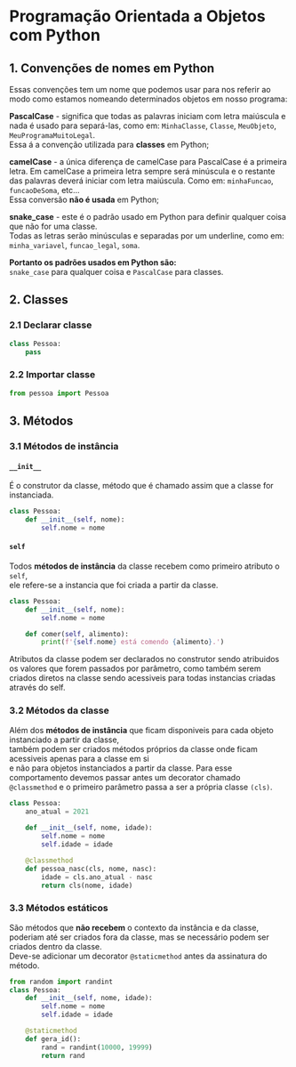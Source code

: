 # Programação Orientada a Objetos com Python

## 1. Convenções de nomes em Python  

Essas convenções tem um nome que podemos usar para nos referir ao modo como estamos nomeando determinados objetos em nosso programa:

**PascalCase** - significa que todas as palavras iniciam com letra maiúscula e nada é usado para separá-las, como em: `MinhaClasse`, `Classe`, `MeuObjeto`, `MeuProgramaMuitoLegal`.  
Essa á a convenção utilizada para **classes** em Python;

**camelCase** - a única diferença de camelCase para PascalCase é a primeira letra. Em camelCase a primeira letra sempre será minúscula e o restante das palavras deverá iniciar com letra maiúscula. Como em: `minhaFuncao`, `funcaoDeSoma`, etc...  
Essa conversão **não é usada** em Python;

**snake_case** - este é o padrão usado em Python para definir qualquer coisa que não for uma classe.  
Todas as letras serão minúsculas e separadas por um underline, como em: `minha_variavel`, `funcao_legal`, `soma`.

**Portanto os padrões usados em Python são:**  
`snake_case` para qualquer coisa e `PascalCase` para classes.

## 2. Classes
### 2.1 Declarar classe
```python
class Pessoa:
    pass
```

### 2.2 Importar classe
```python
from pessoa import Pessoa
```

## 3. Métodos
### 3.1 Métodos de instância
#### `__init__`
É o construtor da classe, método que é chamado assim que a classe for instanciada.
```python
class Pessoa:
    def __init__(self, nome):
        self.nome = nome
```
#### `self`
Todos **métodos de instância** da classe recebem como primeiro atributo o `self`,  
ele refere-se a instancia que foi criada a partir da classe.

```python
class Pessoa:
    def __init__(self, nome):
        self.nome = nome

    def comer(self, alimento):
        print(f'{self.nome} está comendo {alimento}.')
```

Atributos da classe podem ser declarados no construtor sendo atribuidos os valores que forem passados por parâmetro,
como também serem criados diretos na classe sendo acessiveis para todas instancias criadas através do self.

### 3.2 Métodos da classe
Além dos **métodos de instância** que ficam disponiveis para cada objeto instanciado a partir da classe,  
também podem ser criados métodos próprios da classe onde ficam acessiveis apenas para a classe em si  
e não para objetos instanciados a partir da classe.
Para esse comportamento devemos passar antes um decorator chamado `@classmethod` e o primeiro parâmetro passa a ser a própria classe `(cls)`.
```python
class Pessoa:
    ano_atual = 2021
    
    def __init__(self, nome, idade):
        self.nome = nome
        self.idade = idade

    @classmethod
    def pessoa_nasc(cls, nome, nasc):
        idade = cls.ano_atual - nasc
        return cls(nome, idade)
```

### 3.3 Métodos estáticos
São métodos que **não recebem** o contexto da instância e da classe,  
poderiam até ser criados fora da classe, mas se necessário podem ser criados dentro da classe.  
Deve-se adicionar um decorator `@staticmethod` antes da assinatura do método.
```python
from random import randint
class Pessoa:    
    def __init__(self, nome, idade):
        self.nome = nome
        self.idade = idade

    @staticmethod
    def gera_id():
        rand = randint(10000, 19999)
        return rand
```